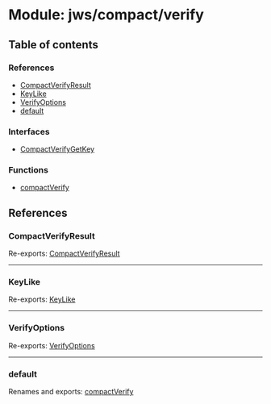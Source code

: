 # Module: jws/compact/verify

## Table of contents

### References

- [CompactVerifyResult](jws_compact_verify.md#compactverifyresult)
- [KeyLike](jws_compact_verify.md#keylike)
- [VerifyOptions](jws_compact_verify.md#verifyoptions)
- [default](jws_compact_verify.md#default)

### Interfaces

- [CompactVerifyGetKey](../interfaces/jws_compact_verify.CompactVerifyGetKey.md)

### Functions

- [compactVerify](../functions/jws_compact_verify.compactVerify.md)

## References

### CompactVerifyResult

Re-exports: [CompactVerifyResult](../interfaces/types.CompactVerifyResult.md)

___

### KeyLike

Re-exports: [KeyLike](../types/types.KeyLike.md)

___

### VerifyOptions

Re-exports: [VerifyOptions](../interfaces/types.VerifyOptions.md)

___

### default

Renames and exports: [compactVerify](../functions/jws_compact_verify.compactVerify.md)
